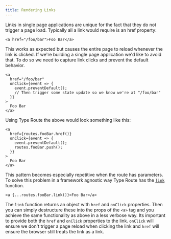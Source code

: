 ```yaml
---
title: Rendering Links
---
```


Links in single page applications are unique for the fact that they do not trigger a page load. Typically all a link would require is an href property:

```tsx
<a href="/foo/bar">Foo Bar</a>
```

This works as expected but causes the entire page to reload whenever the link is clicked. If we're building a single page application we'd like to avoid that. To do so we need to capture link clicks and prevent the default behavior.

```tsx
<a
  href="/foo/bar"
  onClick={event => {
    event.preventDefault();
    // Then trigger some state update so we know we're at "/foo/bar"
  }}
>
  Foo Bar
</a>
```

Using Type Route the above would look something like this:

```tsx
<a
  href={routes.fooBar.href()}
  onClick={event => {
    event.preventDefault();
    routes.fooBar.push();
  }}
>
  Foo Bar
</a>
```

This pattern becomes especially repetitive when the route has parameters. To solve this problem in a framework agnostic way Type Route has the [`link`](../api-reference/route-definition/link.md) function.

```tsx
<a {...routes.fooBar.link()}>Foo Bar</a>
```

The `link` function returns an object with `href` and `onClick` properties. Then you can simply destructure these into the props of the `<a>` tag and you achieve the same functionality as above in a less verbose way. Its important to provide both the `href` and `onClick` properties to the link. `onClick` will ensure we don't trigger a page reload when clicking the link and `href` will ensure the browser still treats the link as a link.
